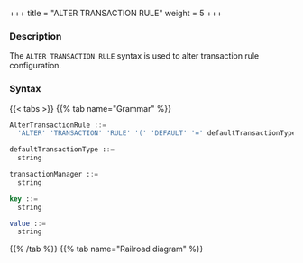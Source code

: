 +++
title = "ALTER TRANSACTION RULE"
weight = 5
+++

### Description

The `ALTER TRANSACTION RULE` syntax is used to alter transaction rule configuration.

### Syntax

{{< tabs >}}
{{% tab name="Grammar" %}}
```sql
AlterTransactionRule ::=
  'ALTER' 'TRANSACTION' 'RULE' '(' 'DEFAULT' '=' defaultTransactionType ',' 'TYPE' '(' 'NAME' '=' transactionManager ',' 'PROPERTIES' '(' key '=' value (',' key '=' value)* ')' ')' ')'

defaultTransactionType ::=
  string

transactionManager ::=
  string

key ::=
  string

value ::=
  string
```
{{% /tab %}}
{{% tab name="Railroad diagram" %}}
<iframe frameborder="0" name="diagram" id="diagram" width="100%" height="100%"></iframe>
{{% /tab %}}
{{< /tabs >}}

### Supplement

- `defaultTransactionType` support `LOCAL`, `XA`, `BASE`

- `transactionManager` support  `Atomikos`, `Narayana` and `Bitronix`

### Example

- Alter transaction rule

```sql
ALTER TRANSACTION RULE(
  DEFAULT="XA”,TYPE(NAME="Narayana”, PROPERTIES(“databaseName"="jbossts”,“host"="127.0.0.1”))
);
```

### Reserved word

`ALTER`, `TRANSACTION`, `RULE`, `DEFAULT`, `TYPE`, `NAME`, `PROPERTIES`

### Related links

- [Reserved word](/en/reference/distsql/syntax/reserved-word/)
